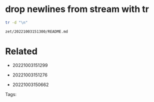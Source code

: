 # drop newlines from stream with tr
```bash
tr -d "\n"
```

` zet/20221003151300/README.md `

# Related

- 20221003151299

- 20221003151276

- 20221003150662


Tags:

    
